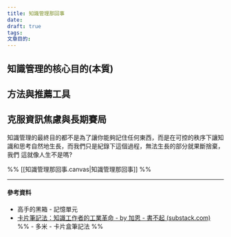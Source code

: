 ```yaml
---
title: 知識管理那回事
date: 
draft: true
tags: 
文章目的:
---
```

## 知識管理的核心目的(本質)


## 方法與推薦工具



## 克服資訊焦慮與長期賽局





知識管理的最終目的都不是為了讓你能夠記住任何東西，而是在可控的秩序下讓知識和思考自然地生長，而我們只是紀錄下這個過程，無法生長的部分就果斷捨棄，我們
這就像人生不是嗎?

%% [[知識管理那回事.canvas|知識管理那回事]] %%

---
#### 參考資料

- 高手的黑箱 - 記憶單元
- [卡片筆記法：知識工作者的工業革命 - by 加恩 - 書不起 (substack.com)](https://chiukaun.substack.com/p/989)
%% - 多米 - 卡片盒筆記法 %%